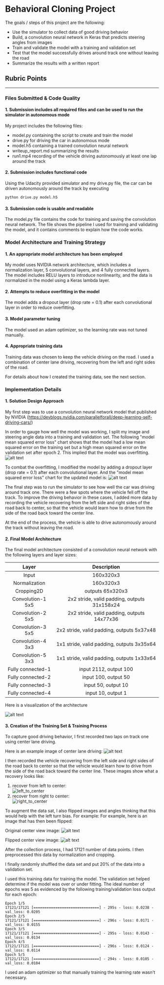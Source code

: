 
# **Behavioral Cloning Project**

The goals / steps of this project are the following:
* Use the simulator to collect data of good driving behavior
* Build, a convolution neural network in Keras that predicts steering angles from images
* Train and validate the model with a training and validation set
* Test that the model successfully drives around track one without leaving the road
* Summarize the results with a written report


## Rubric Points
---
### Files Submitted & Code Quality

#### 1. Submission includes all required files and can be used to run the simulator in autonomous mode

My project includes the following files:
* model.py containing the script to create and train the model
* drive.py for driving the car in autonomous mode
* model.h5 containing a trained convolution neural network
* writeup_report.md summarizing the results
* run1.mp4 recording of the vehicle driving autonomously at least one lap around the track

#### 2. Submission includes functional code
Using the Udacity provided simulator and my drive.py file, the car can be driven autonomously around the track by executing
```sh
python drive.py model.h5
```

#### 3. Submission code is usable and readable

The model.py file contains the code for training and saving the convolution neural network. The file shows the pipeline I used for training and validating the model, and it contains comments to explain how the code works.

### Model Architecture and Training Strategy

#### 1. An appropriate model architecture has been employed

My model uses NVIDIA network architecture, which includes a normalization layer, 5 convolutional layers, and 4 fully connected layers.
The model includes RELU layers to introduce nonlinearity, and the data is normalized in the model using a Keras lambda layer.

#### 2. Attempts to reduce overfitting in the model

The model adds a dropout layer (drop rate = 0.1) after each convolutional layer in order to reduce overfitting.

#### 3. Model parameter tuning

The model used an adam optimizer, so the learning rate was not tuned manually.

#### 4. Appropriate training data

Training data was chosen to keep the vehicle driving on the road. I used a combination of center lane driving, recovering from the left and right sides of the road.

For details about how I created the training data, see the next section.

### Implementation Details

#### 1. Solution Design Approach

My first step was to use a convolution neural network model that published by NVIDIA (https://devblogs.nvidia.com/parallelforall/deep-learning-self-driving-cars/)

In order to gauge how well the model was working, I split my image and steering angle data into a training and validation set. The following "model mean squared error loss" chart shows that the model had a low mean squared error on the training set but a high mean squared error on the validation set after epoch 2. This implied that the model was overfitting.
![alt text](examples/Model_Ep5.png)

To combat the overfitting, I modified the model by adding a dropout layer (drop rate = 0.1) after each convolutional layer. And the "model mean squared error loss" chart for the updated model is:
![alt text](examples/Model_With_Dropout.png)

The final step was to run the simulator to see how well the car was driving around track one. There were a few spots where the vehicle fell off the track. To improve the driving behavior in these cases, I added more data by recording the vehicle recovering from the left side and right sides of the road back to center, so that the vehicle would learn how to drive from the side of the road back toward the center line.

At the end of the process, the vehicle is able to drive autonomously around the track without leaving the road.

#### 2. Final Model Architecture

The final model architecture consisted of a convolution neural network with the following layers and layer sizes:

| Layer         		|     Description	        					|
|:---------------------:|:---------------------------------------------:|
| Input         		| 160x320x3   							|
| Normalization         		| 160x320x3   							|
| Cropping2D        | outputs 65x320x3|
| Convolution-1 5x5     	| 2x2 stride, valid padding, outputs 31x158x24 	|
| Convolution-2 5x5	    | 2x2 stride, valid padding, outputs 14x77x36      									|
| Convolution-3 5x5     	| 2x2 stride, valid padding, outputs 5x37x48 	|
| Convolution-4 3x3	    | 1x1 stride, valid padding, outputs 3x35x64    									|
| Convolution-5 3x3	    | 1x1 stride, valid padding, outputs 1x33x64      									|
| Fully connected-1 | input 2112, output 100        									|
| Fully connected-2 | input 100, output 50        									|
| Fully connected-3 | input 50, output 10        									|
| Fully connected-4 | input 10, output 1        									|

Here is a visualization of the architecture

![alt text](model.png)

#### 3. Creation of the Training Set & Training Process

To capture good driving behavior, I first recorded two laps on track one using center lane driving.

Here is an example image of center lane driving:
![alt text](examples/center_2017_09_02_14_00_04_456.jpg)

I then recorded the vehicle recovering from the left side and right sides of the road back to center so that the vehicle would learn how to drive from the side of the road back toward the center line. These images show what a recovery looks like:
1. recover from left to center:        
![left_to_center](examples/center_2017_09_03_13_42_09_887.jpg)
2. recover from right to center:        
![right_to_center](examples/center_2017_09_03_13_34_49_306.jpg)

To augment the data sat, I also flipped images and angles thinking that this would help with the left turn bias. For example: For example, here is an image that has then been flipped:

Original center view image:
![alt text](examples/center_2017_09_02_14_00_04_456.jpg)

Flipped center view image:
![alt text](examples/center_2017_09_02_14_00_04_456_flipped.jpg)


After the collection process, I had 17121 number of data points. I then preprocessed this data by normalization and cropping.

I finally randomly shuffled the data set and put 20% of the data into a validation set.

I used this training data for training the model. The validation set helped determine if the model was over or under fitting. The ideal number of epochs was 5 as evidenced by the following training/validation loss output for each epoch:
```
Epoch 1/5
17121/17121 [==============================] - 295s - loss: 0.0238 - val_loss: 0.0205
Epoch 2/5
17121/17121 [==============================] - 296s - loss: 0.0171 - val_loss: 0.0155
Epoch 3/5
17121/17121 [==============================] - 295s - loss: 0.0143 - val_loss: 0.0134
Epoch 4/5
17121/17121 [==============================] - 296s - loss: 0.0124 - val_loss: 0.0114
Epoch 5/5
17121/17121 [==============================] - 294s - loss: 0.0105 - val_loss: 0.0104
```
 I used an adam optimizer so that manually training the learning rate wasn't necessary.
